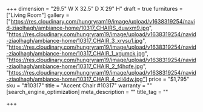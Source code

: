 +++
dimension = "29.5\" W X 32.5\" D X 29\" H"
draft = true
furnitures = ["Living Room"]
gallery = ["https://res.cloudinary.com/hungryram19/image/upload/v1638319254/navid-ziaolhagh/ambiance-home/10317_CHAIRS_duwxm9.jpg", "https://res.cloudinary.com/hungryram19/image/upload/v1638319254/navid-ziaolhagh/ambiance-home/10317_CHAIR_3_xrysu1.jpg", "https://res.cloudinary.com/hungryram19/image/upload/v1638319254/navid-ziaolhagh/ambiance-home/10317_CHAIR_1_xgumck.jpg", "https://res.cloudinary.com/hungryram19/image/upload/v1638319254/navid-ziaolhagh/ambiance-home/10317_CHAIR_2_f4hqfe.jpg", "https://res.cloudinary.com/hungryram19/image/upload/v1638319254/navid-ziaolhagh/ambiance-home/10317_CHAIR_4_cli4dw.jpg"]
price = "$1,795"
sku = "#10317"
title = "Accent Chair #10317"
warranty = ""
[search_engine_optimization]
meta_description = ""
title_tag = ""

+++
